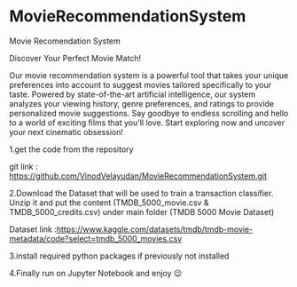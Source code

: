 # MovieRecommendationSystem
Movie Recomendation System 


Discover Your Perfect Movie Match!

Our movie recommendation system is a powerful tool that takes your unique preferences into account to suggest movies tailored specifically to your taste. Powered by state-of-the-art artificial intelligence, our system analyzes your viewing history, genre preferences, and ratings to provide personalized movie suggestions. Say goodbye to endless scrolling and hello to a world of exciting films that you'll love. Start exploring now and uncover your next cinematic obsession!

1.get the code from the repository

git link : https://github.com/VinodVelayudan/MovieRecommendationSystem.git

2.Download the Dataset that will be used to train a transaction classifier. Unzip it and put the content (TMDB_5000_movie.csv &  TMDB_5000_credits.csv) under main folder (TMDB 5000 Movie Dataset)

Dataset link :https://www.kaggle.com/datasets/tmdb/tmdb-movie-metadata/code?select=tmdb_5000_movies.csv

3.install required python packages if previously not installed

4.Finally run on Jupyter Notebook and enjoy 😉
